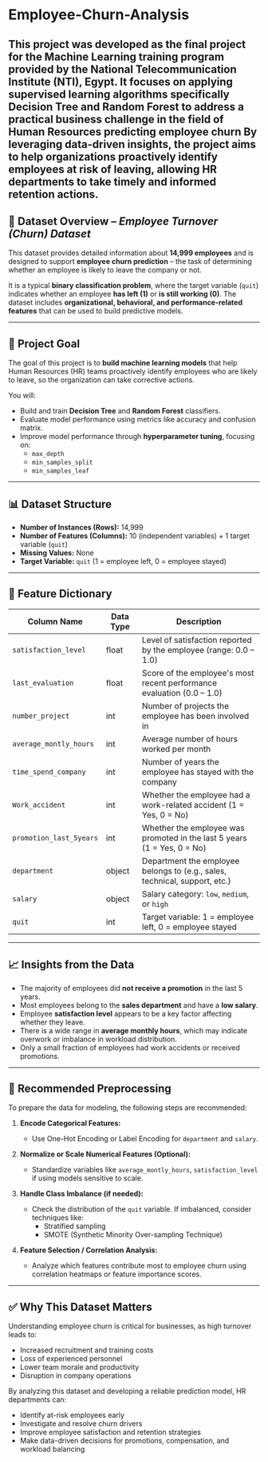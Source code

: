 # Employee-Churn-Analysis


This project was developed as the final project for the Machine Learning training program provided by the National Telecommunication Institute (NTI), Egypt. It focuses on applying supervised learning algorithms specifically Decision Tree and Random Forest to address a practical business challenge in the field of Human Resources predicting employee churn
By leveraging data-driven insights, the project aims to help organizations proactively identify employees at risk of leaving, allowing HR departments to take timely and informed retention actions.
---

## 📁 Dataset Overview – *Employee Turnover (Churn) Dataset*

This dataset provides detailed information about **14,999 employees** and is designed to support **employee churn prediction** – the task of determining whether an employee is likely to leave the company or not.

It is a typical **binary classification problem**, where the target variable (`quit`) indicates whether an employee **has left (1)** or **is still working (0)**. The dataset includes **organizational, behavioral, and performance-related features** that can be used to build predictive models.

---

## 🎯 Project Goal

The goal of this project is to **build machine learning models** that help Human Resources (HR) teams proactively identify employees who are likely to leave, so the organization can take corrective actions.

You will:

* Build and train **Decision Tree** and **Random Forest** classifiers.
* Evaluate model performance using metrics like accuracy and confusion matrix.
* Improve model performance through **hyperparameter tuning**, focusing on:
  * `max_depth`
  * `min_samples_split`
  * `min_samples_leaf`

---

## 📊 Dataset Structure

* **Number of Instances (Rows):** 14,999
* **Number of Features (Columns):** 10 (independent variables) + 1 target variable (`quit`)
* **Missing Values:** None
* **Target Variable:** `quit` (1 = employee left, 0 = employee stayed)

---

## 🧾 Feature Dictionary

| Column Name             | Data Type | Description                                                                |
| ----------------------- | --------- | -------------------------------------------------------------------------- |
| `satisfaction_level`    | float     | Level of satisfaction reported by the employee (range: 0.0 – 1.0)          |
| `last_evaluation`       | float     | Score of the employee's most recent performance evaluation (0.0 – 1.0)     |
| `number_project`        | int       | Number of projects the employee has been involved in                       |
| `average_montly_hours`  | int       | Average number of hours worked per month                                   |
| `time_spend_company`    | int       | Number of years the employee has stayed with the company                   |
| `Work_accident`         | int       | Whether the employee had a work-related accident (1 = Yes, 0 = No)         |
| `promotion_last_5years` | int       | Whether the employee was promoted in the last 5 years (1 = Yes, 0 = No)    |
| `department`            | object    | Department the employee belongs to (e.g., sales, technical, support, etc.) |
| `salary`                | object    | Salary category: `low`, `medium`, or `high`                                |
| `quit`                  | int       | Target variable: 1 = employee left, 0 = employee stayed                     |

---

## 📈 Insights from the Data

* The majority of employees did **not receive a promotion** in the last 5 years.
* Most employees belong to the **sales department** and have a **low salary**.
* Employee **satisfaction level** appears to be a key factor affecting whether they leave.
* There is a wide range in **average monthly hours**, which may indicate overwork or imbalance in workload distribution.
* Only a small fraction of employees had work accidents or received promotions.

---
## 🔧 Recommended Preprocessing

To prepare the data for modeling, the following steps are recommended:

1. **Encode Categorical Features:**
   * Use One-Hot Encoding or Label Encoding for `department` and `salary`.

2. **Normalize or Scale Numerical Features (Optional):**
   * Standardize variables like `average_montly_hours`, `satisfaction_level` if using models sensitive to scale.

3. **Handle Class Imbalance (if needed):**
   * Check the distribution of the `quit` variable. If imbalanced, consider techniques like:
     * Stratified sampling
     * SMOTE (Synthetic Minority Over-sampling Technique)

4. **Feature Selection / Correlation Analysis:**
   * Analyze which features contribute most to employee churn using correlation heatmaps or feature importance scores.

---

## ✅ Why This Dataset Matters

Understanding employee churn is critical for businesses, as high turnover leads to:

* Increased recruitment and training costs
* Loss of experienced personnel
* Lower team morale and productivity
* Disruption in company operations

By analyzing this dataset and developing a reliable prediction model, HR departments can:

* Identify at-risk employees early
* Investigate and resolve churn drivers
* Improve employee satisfaction and retention strategies
* Make data-driven decisions for promotions, compensation, and workload balancing
